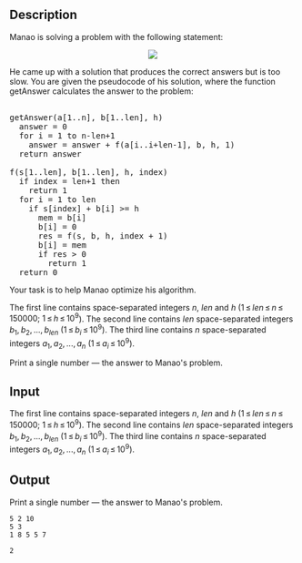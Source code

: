 ## Description

<div><p>Manao is solving a problem with the following statement:</p><center> <img class="tex-graphics" src="file://FLDbptql.png" style="max-width: 100.0%;max-height: 100.0%;"> </center><p>He came up with a solution that produces the correct answers but is too slow. You are given the pseudocode of his solution, where the function getAnswer calculates the answer to the problem:</p><pre class="verbatim"><br>getAnswer(a[1..n], b[1..len], h)<br>  answer = 0<br>  for i = 1 to n-len+1<br>    answer = answer + f(a[i..i+len-1], b, h, 1)<br>  return answer<br><br>f(s[1..len], b[1..len], h, index)<br>  if index = len+1 then<br>    return 1<br>  for i = 1 to len<br>    if s[index] + b[i] &gt;= h<br>      mem = b[i]<br>      b[i] = 0<br>      res = f(s, b, h, index + 1)<br>      b[i] = mem<br>      if res &gt; 0<br>        return 1<br>  return 0<br></pre><p>Your task is to help Manao optimize his algorithm.</p></div><div class="input-specification"><p>The first line contains space-separated integers <span class="tex-span"><i>n</i></span>, <span class="tex-span"><i>len</i></span> and <span class="tex-span"><i>h</i></span> (<span class="tex-span">1 ≤ <i>len</i> ≤ <i>n</i> ≤ 150000;&nbsp;1 ≤ <i>h</i> ≤ 10<sup class="upper-index">9</sup></span>). The second line contains <span class="tex-span"><i>len</i></span> space-separated integers <span class="tex-span"><i>b</i><sub class="lower-index">1</sub>, <i>b</i><sub class="lower-index">2</sub>, ..., <i>b</i><sub class="lower-index"><i>len</i></sub></span> (<span class="tex-span">1 ≤ <i>b</i><sub class="lower-index"><i>i</i></sub> ≤ 10<sup class="upper-index">9</sup></span>). The third line contains <span class="tex-span"><i>n</i></span> space-separated integers <span class="tex-span"><i>a</i><sub class="lower-index">1</sub>, <i>a</i><sub class="lower-index">2</sub>, ..., <i>a</i><sub class="lower-index"><i>n</i></sub></span> (<span class="tex-span">1 ≤ <i>a</i><sub class="lower-index"><i>i</i></sub> ≤ 10<sup class="upper-index">9</sup></span>).</p></div><div class="output-specification"><p>Print a single number — the answer to Manao's problem.</p></div>

## Input

<p>The first line contains space-separated integers <span class="tex-span"><i>n</i></span>, <span class="tex-span"><i>len</i></span> and <span class="tex-span"><i>h</i></span> (<span class="tex-span">1 ≤ <i>len</i> ≤ <i>n</i> ≤ 150000;&nbsp;1 ≤ <i>h</i> ≤ 10<sup class="upper-index">9</sup></span>). The second line contains <span class="tex-span"><i>len</i></span> space-separated integers <span class="tex-span"><i>b</i><sub class="lower-index">1</sub>, <i>b</i><sub class="lower-index">2</sub>, ..., <i>b</i><sub class="lower-index"><i>len</i></sub></span> (<span class="tex-span">1 ≤ <i>b</i><sub class="lower-index"><i>i</i></sub> ≤ 10<sup class="upper-index">9</sup></span>). The third line contains <span class="tex-span"><i>n</i></span> space-separated integers <span class="tex-span"><i>a</i><sub class="lower-index">1</sub>, <i>a</i><sub class="lower-index">2</sub>, ..., <i>a</i><sub class="lower-index"><i>n</i></sub></span> (<span class="tex-span">1 ≤ <i>a</i><sub class="lower-index"><i>i</i></sub> ≤ 10<sup class="upper-index">9</sup></span>).</p>

## Output

<p>Print a single number — the answer to Manao's problem.</p>





```input1
5 2 10
5 3
1 8 5 5 7

```




```output1
2

```


